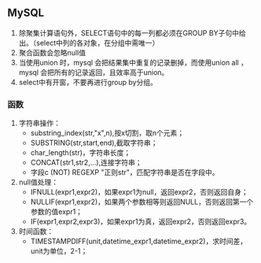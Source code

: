 ## MySQL
1. 除聚集计算语句外，SELECT语句中的每一列都必须在GROUP BY子句中给出。（select中列的各对象，在分组中需唯一）
2. 聚合函数会忽略null值
3. 当使用union 时，mysql 会把结果集中重复的记录删掉，而使用union all ，mysql 会把所有的记录返回，且效率高于union。
4. select中有开窗，不要再进行group by分组。

### 函数
1. 字符串操作：
   - substring_index(str,"x",n),按x切割，取n个元素；
   - SUBSTRING(str,start,end),截取字符串；
   - char_length(str)，字符串长度；
   - CONCAT(str1,str2,…),连接字符串；
   - 字段c (NOT) REGEXP "正则str"，匹配字符串是否在字段中。
2. null值处理：
   - IFNULL(expr1,expr2)，如果expr1为null，返回expr2，否则返回自身；
   - NULLIF(expr1,expr2)，如果两个参数相等则返回NULL，否则返回第一个参数的值expr1；
   - IF(expr1,expr2,expr3)，如果expr1为真，返回expr2，否则返回expr3。
3. 时间函数：
   - TIMESTAMPDIFF(unit,datetime_expr1,datetime_expr2)，求时间差，unit为单位，2-1；
